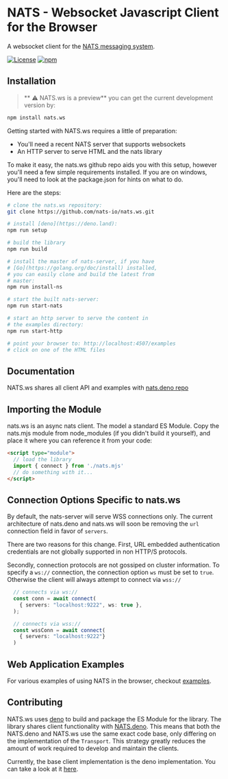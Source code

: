 # NATS - Websocket Javascript Client for the Browser


A websocket client for the [NATS messaging system](https://nats.io).

[![License](https://img.shields.io/badge/Licence-Apache%202.0-blue.svg)](LICENSE)
[![npm](https://img.shields.io/npm/dm/nats.ws.svg)](https://www.npmjs.com/package/nats.ws)


## Installation

>** :warning: NATS.ws is a preview** you can get the current development version by:

```bash
npm install nats.ws
```

Getting started with NATS.ws requires a little of preparation:

- You'll need a recent NATS server that supports websockets
- An HTTP server to serve HTML and the nats library

To make it easy, the nats.ws github repo aids you with this setup, however you'll need a few simple requirements installed.
If you are on windows, you'll need to look at the package.json for hints on what to do.

Here are the steps:


```bash
# clone the nats.ws repository:
git clone https://github.com/nats-io/nats.ws.git

# install [deno](https://deno.land):
npm run setup

# build the library
npm run build

# install the master of nats-server, if you have 
# [Go](https://golang.org/doc/install) installed,
# you can easily clone and build the latest from
# master:
npm run install-ns

# start the built nats-server:
npm run start-nats

# start an http server to serve the content in
# the examples directory:
npm run start-http

# point your browser to: http://localhost:4507/examples
# click on one of the HTML files

```

## Documentation

NATS.ws shares all client API and examples with 
[nats.deno repo](https://github.com/nats-io/nats.deno)


## Importing the Module
nats.ws is an async nats client. The model a standard ES Module. Copy the nats.mjs 
module from node_modules (if you didn't build it yourself), and place it where you 
can reference it from your code:

```html
<script type="module">
  // load the library
  import { connect } from './nats.mjs'
  // do something with it...
</script>
```

## Connection Options Specific to nats.ws

By default, the nats-server will serve WSS connections only.
The current architecture of nats.deno and nats.ws will soon be
removing the `url` connection field in favor of `servers`.

There are two reasons for this change. First, URL embedded authentication
credentials are not globally supported in non HTTP/S protocols.

Secondly, connection protocols are not gossiped on cluster information. 
To specify a `ws://`  connection, the connection option `ws` must be set to `true`.
Otherwise the client will always attempt to connect via `wss://`


```typescript
  // connects via ws://
  const conn = await connect(
    { servers: "localhost:9222", ws: true },
  );

  // connects via wss://
  const wssConn = await connect(
    { servers: "localhost:9222"}
  )
```

## Web Application Examples

For various examples of using NATS in the browser, checkout [examples](examples).

## Contributing

NATS.ws uses [deno](https://deno.land) to build and package the ES Module for the library.
The library shares client functionality with [NATS.deno](https://github.com/nats-io/nats.deno).
This means that both the NATS.deno and NATS.ws use the same exact code base, only differing
on the implementation of the `Transport`. This strategy greatly reduces the amount of work 
required to develop and maintain the clients.

Currently, the base client implementation is the deno implementation. You can take
a look at it [here](https://github.com/nats-io/nats.deno/tree/main/nats-base-client).


